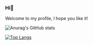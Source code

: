 ### Hi👋
Welcome to my profile, I hope you like it!

<!--
**Felipe-FCampos/Felipe-FCampos** is a ✨ _special_ ✨ repository because its `README.md` (this file) appears on your GitHub profile.

Here are some ideas to get you started:

- 🔭 I’m currently working on ...
- 🌱 I’m currently learning ...
- 👯 I’m looking to collaborate on ...
- 🤔 I’m looking for help with ...
- 💬 Ask me about ...
- 📫 How to reach me: ...
- 😄 Pronouns: ...
- ⚡ Fun fact: ...
-->

![Anurag's GitHub stats](https://github-readme-stats-git-masterrstaa-rickstaa.vercel.app/api?username=&show_icons=true&theme=dark)

[![Top Langs](https://github-readme-stats-git-masterrstaa-rickstaa.vercel.app/api/top-langs/?username=anuraghazra&layout=compact&theme=dark)](https://github.com/anuraghazra/github-readme-stats)
